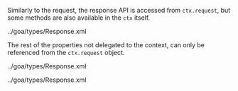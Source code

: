 Similarly to the request, the response API is accessed from `ctx.request`, but some methods are also available in the `ctx` itself.

<typedef flatten narrow slimFunctions name="ContextDelegatedResponse">../goa/types/Response.xml</typedef>

The rest of the properties not delegated to the context, can only be referenced from the `ctx.request` object.

<typedef flatten narrow name="BaseResponse">../goa/types/Response.xml</typedef>

<typedef flatten narrow name="Response">../goa/types/Response.xml</typedef>
<!-- <typedef flatten narrow name="BaseResponse">../goa/types/Response.xml</typedef> -->
